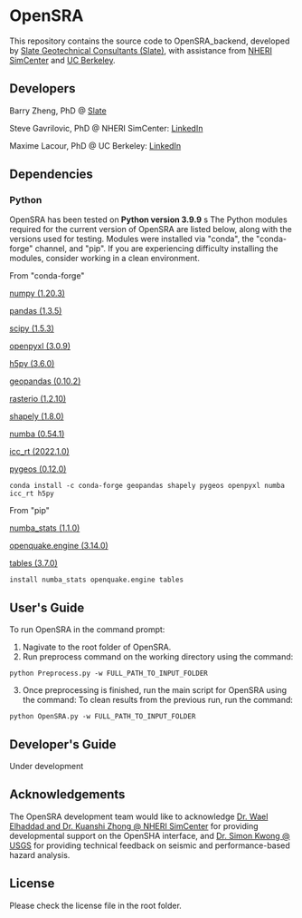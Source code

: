 <!---
**Builds Status**

| **Windows** | **Mac** |
|---|---|
[![Build Status]()]()|[![Build Status]()]()
-->

# OpenSRA
This repository contains the source code to OpenSRA_backend, developed by [Slate Geotechnical Consultants (Slate)](http://slategeotech.com/), with assistance from [NHERI SimCenter](https://simcenter.designsafe-ci.org/) and [UC Berkeley](https://ce.berkeley.edu/).

## Developers
Barry Zheng, PhD @ [Slate](https://slategeotech.com/people/)

Steve Gavrilovic, PhD @ NHERI SimCenter: [LinkedIn](https://www.linkedin.com/in/stevan-gavrilovic-berkeley/)

Maxime Lacour, PhD @ UC Berkeley: [LinkedIn](https://www.linkedin.com/in/maxime-lacour-637a8b79)

## Dependencies

### Python
OpenSRA has been tested on **Python version 3.9.9**
s
The Python modules required for the current version of OpenSRA are listed below, along with the versions used for testing. Modules were installed via "conda", the "conda-forge" channel, and "pip". If you are experiencing difficulty installing the modules, consider working in a clean environment.

From "conda-forge"

[numpy (1.20.3)](https://numpy.org/doc/stable/)

[pandas (1.3.5)](https://pandas.pydata.org/docs/)

[scipy (1.5.3)](https://docs.scipy.org/doc/scipy/reference/)

[openpyxl (3.0.9)](https://openpyxl.readthedocs.io/en/stable/)

[h5py (3.6.0)](https://www.h5py.org/)

[geopandas (0.10.2)](https://geopandas.org/)

[rasterio (1.2.10)](https://rasterio.readthedocs.io/en/latest/)

[shapely (1.8.0)](https://shapely.readthedocs.io/en/stable/manual.html)

[numba (0.54.1)](https://numba.pydata.org)

[icc_rt (2022.1.0)](https://numba.pydata.org/numba-doc/latest/user/performance-tips.html)

[pygeos (0.12.0)](https://pygeos.readthedocs.io/en/stable/)

```
conda install -c conda-forge geopandas shapely pygeos openpyxl numba icc_rt h5py
```

From "pip"

[numba_stats (1.1.0)](https://github.com/HDembinski/numba-stats/)

[openquake.engine (3.14.0)](https://github.com/gem/oq-engine/)

[tables (3.7.0)](https://www.pytables.org/usersguide/installation.html/)

```
install numba_stats openquake.engine tables
```

## User's Guide
To run OpenSRA in the command prompt:

1. Nagivate to the root folder of OpenSRA.
2. Run preprocess command on the working directory using the command:
```
python Preprocess.py -w FULL_PATH_TO_INPUT_FOLDER
```
3. Once preprocessing is finished, run the main script for OpenSRA using the command:
To clean results from the previous run, run the command:
```
python OpenSRA.py -w FULL_PATH_TO_INPUT_FOLDER
```

## Developer's Guide
Under development

## Acknowledgements
The OpenSRA development team would like to acknowledge [Dr. Wael Elhaddad and Dr. Kuanshi Zhong @ NHERI SimCenter](https://simcenter.designsafe-ci.org/about/people/) for providing developmental support on the OpenSHA interface, and [Dr. Simon Kwong @ USGS](https://www.usgs.gov/staff-profiles/neal-simon-kwong) for providing technical feedback on seismic and performance-based hazard analysis.

## License
Please check the license file in the root folder.

